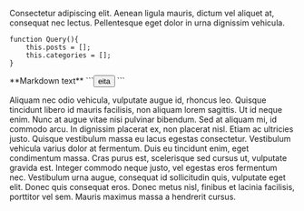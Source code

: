 Consectetur adipiscing elit. Aenean ligula mauris, dictum vel aliquet at, consequat nec lectus. Pellentesque eget dolor in urna dignissim vehicula.
```
function Query(){
    this.posts = [];
    this.categories = [];
}
```
<div class="clients" markdown="1"> **Markdown text**
```<button type="button" class="btn btn-default" aria-label="Left Align">eita</button>
```
</div>




Aliquam nec odio vehicula, vulputate augue id, rhoncus leo. Quisque tincidunt libero id mauris facilisis, non aliquam lorem sagittis. Ut id neque enim. Nunc at augue vitae nisi pulvinar bibendum. Sed at aliquam mi, id commodo arcu. In dignissim placerat ex, non placerat nisl. Etiam ac ultricies justo. Quisque vestibulum massa eu lacus egestas consectetur. Vestibulum vehicula varius dolor at fermentum. Duis eu tincidunt enim, eget condimentum massa. Cras purus est, scelerisque sed cursus ut, vulputate gravida est. Integer commodo neque justo, vel egestas eros fermentum nec. Vestibulum urna augue, consequat id sollicitudin quis, vulputate eget elit. Donec quis consequat eros. Donec metus nisl, finibus et lacinia facilisis, porttitor vel sem. Mauris maximus massa a hendrerit cursus.
